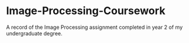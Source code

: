 # Image-Processing-Coursework
A record of the Image Processing assignment completed in year 2 of my undergraduate degree.
